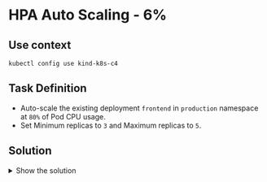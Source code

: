 # HPA Auto Scaling - 6%

## Use context

```shell
kubectl config use kind-k8s-c4
```

## Task Definition

- Auto-scale the existing deployment `frontend` in `production` namespace at `80%` of Pod CPU usage.
- Set Minimum replicas to `3` and Maximum replicas to `5`.

## Solution

<details>
  <summary>Show the solution</summary>

### Validate the deployment

```shell
k -n production get deploy
NAME       READY   UP-TO-DATE   AVAILABLE   AGE
frontend   2/2     2            2           19s
```

### Auto-scale the deployment 'frontend' in 'production' namespace

```shell
k -n production autoscale deploy frontend --min=3 --max=5 --cpu-percent=80
horizontalpodautoscaler.autoscaling/frontend autoscaled
```

### Check the HPA created in 'production' namespace

```shell
k -n production get hpa
NAME       REFERENCE             TARGETS         MINPODS   MAXPODS   REPLICAS   AGE
frontend   Deployment/frontend   <unknown>/80%   3         5         3          99s
```

### Validate the number of replicas set on HPA

```shell
k -n production get deploy frontend
NAME       READY   UP-TO-DATE   AVAILABLE   AGE
frontend   3/3     3            3           9m31s
```

The number of replicas should be set to `3`.

</details>